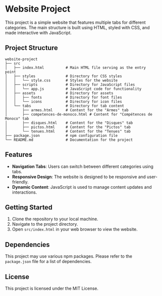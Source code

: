 # Website Project

This project is a simple website that features multiple tabs for different categories. The main structure is built using HTML, styled with CSS, and made interactive with JavaScript.

## Project Structure

```
website-project
├── src
│   ├── index.html          # Main HTML file serving as the entry point
│   ├── styles              # Directory for CSS styles
│   │   └── style.css       # Styles for the website
│   ├── scripts             # Directory for JavaScript files
│   │   └── app.js          # JavaScript code for functionality
│   ├── assets              # Directory for assets
│   │   ├── fonts           # Directory for font files
│   │   └── icons           # Directory for icon files
│   └── tabs                # Directory for tab content
│       ├── armes.html      # Content for the "Armes" tab
│       ├── competences-de-monoco.html # Content for "Compétences de Monoco" tab
│       ├── disques.html    # Content for the "Disques" tab
│       ├── pictos.html     # Content for the "Pictos" tab
│       └── tenues.html     # Content for the "Tenues" tab
├── package.json            # npm configuration file
└── README.md               # Documentation for the project
```

## Features

- **Navigation Tabs**: Users can switch between different categories using tabs.
- **Responsive Design**: The website is designed to be responsive and user-friendly.
- **Dynamic Content**: JavaScript is used to manage content updates and interactions.

## Getting Started

1. Clone the repository to your local machine.
2. Navigate to the project directory.
3. Open `src/index.html` in your web browser to view the website.

## Dependencies

This project may use various npm packages. Please refer to the `package.json` file for a list of dependencies.

## License

This project is licensed under the MIT License.